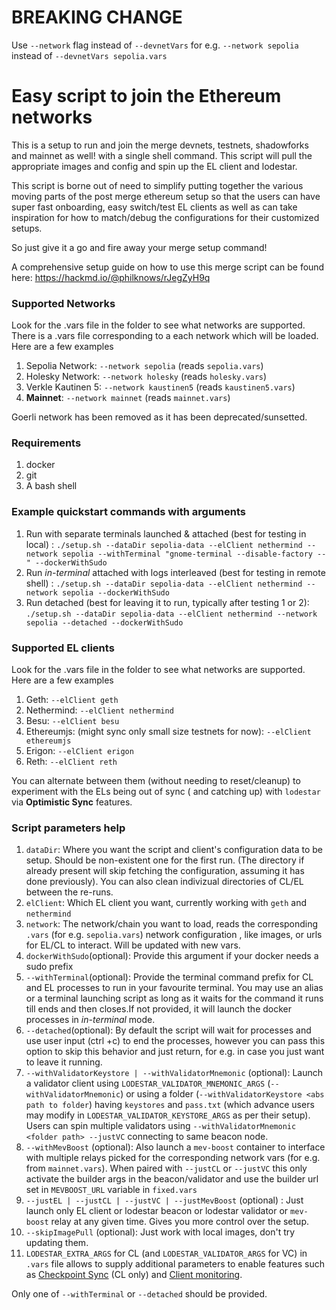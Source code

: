 # BREAKING CHANGE

Use `--network` flag instead of `--devnetVars` for e.g. `--network sepolia` instead of `--devnetVars sepolia.vars`

# Easy script to join the Ethereum networks

This is a setup to run and join the merge devnets, testnets, shadowforks and mainnet as well! with a single shell command. This script will pull the appropriate images and config and spin up the EL client and lodestar.

This script is borne out of need to simplify putting together the various moving parts of the post merge ethereum setup so that the users can have super fast onboarding, easy switch/test EL clients as well as can take inspiration for how to match/debug the configurations for their customized setups.

So just give it a go and fire away your merge setup command!

A comprehensive setup guide on how to use this merge script can be found here: https://hackmd.io/@philknows/rJegZyH9q

### Supported Networks

Look for the .vars file in the folder to see what networks are supported. There is a .vars file corresponding to a each network which will be loaded. Here are a few examples

1. Sepolia Network: `--network sepolia` (reads `sepolia.vars`)
2. Holesky Network: `--network holesky` (reads `holesky.vars`)
3. Verkle Kautinen 5: `--network kaustinen5` (reads `kaustinen5.vars`)
4. **Mainnet**: `--network mainnet` (reads `mainnet.vars`)

Goerli network has been removed as it has been deprecated/sunsetted.

### Requirements

1. docker
2. git
3. A bash shell

### Example quickstart commands with arguments 

1. Run with separate terminals launched & attached (best for testing in local) :
   `./setup.sh --dataDir sepolia-data --elClient nethermind --network sepolia --withTerminal "gnome-terminal --disable-factory --" --dockerWithSudo `
2. Run _in-terminal_ attached with logs interleaved (best for testing in remote shell) :
   `./setup.sh --dataDir sepolia-data --elClient nethermind --network sepolia --dockerWithSudo`
3. Run detached (best for leaving it to run, typically after testing 1 or 2):
   `./setup.sh --dataDir sepolia-data --elClient nethermind --network sepolia --detached --dockerWithSudo`

### Supported EL clients

Look for the .vars file in the folder to see what networks are supported. Here are a few examples

1. Geth: `--elClient geth`
2. Nethermind: `--elClient nethermind`
3. Besu: `--elClient besu`
4. Ethereumjs: (might sync only small size testnets for now): `--elClient ethereumjs`
5. Erigon: `--elClient erigon`
6. Reth: `--elClient reth`

You can alternate between them (without needing to reset/cleanup) to experiment with the ELs being out of sync ( and catching up) with `lodestar` via **Optimistic Sync** features.

### Script parameters help

1. `dataDir`: Where you want the script and client's configuration data to be setup. Should be non-existent one for the first run. (The directory if already present will skip fetching the configuration, assuming it has done previously). You can also clean indivizual directories of CL/EL between the re-runs.
2. `elClient`: Which EL client you want, currently working with `geth` and `nethermind`
3. `network`: The network/chain you want to load, reads the corresponding `.vars` (for e.g. `sepolia.vars`) network configuration , like images, or urls for EL/CL to interact. Will be updated with new vars.
4. `dockerWithSudo`(optional): Provide this argument if your docker needs a sudo prefix
5. `--withTerminal`(optional): Provide the terminal command prefix for CL and EL processes to run in your favourite terminal.
   You may use an alias or a terminal launching script as long as it waits for the command it runs till ends and then closes.If not provided, it will launch the docker processes in _in-terminal_ mode.
6. `--detached`(optional): By default the script will wait for processes and use user input (ctrl +c) to end the processes, however you can pass this option to skip this behavior and just return, for e.g. in case you just want to leave it running.
7. `--withValidatorKeystore | --withValidatorMnemonic` (optional): Launch a validator client using `LODESTAR_VALIDATOR_MNEMONIC_ARGS` (`--withValidatorMnemonic`) or using a folder (`--withValidatorKeystore <abs path to folder`) having `keystores` and `pass.txt` (which advance users may modify in `LODESTAR_VALIDATOR_KEYSTORE_ARGS` as per their setup).
   Users can spin multiple validators using `--withValidatorMnemonic <folder path> --justVC` connecting to same beacon node.
8. `--withMevBoost` (optional): Also launch a `mev-boost` container to interface with multiple relays picked for the corresponding network vars (for e.g. from `mainnet.vars`). When paired with `--justCL` or `--justVC` this only activate the builder args in the beacon/validator and use the builder url set in `MEVBOOST_URL` variable in `fixed.vars`
9. `--justEL | --justCL | --justVC | --justMevBoost` (optional) : Just launch only EL client or lodestar beacon or lodestar validator or `mev-boost` relay  at any given time. Gives you more control over the setup.
10. `--skipImagePull` (optional): Just work with local images, don't try updating them.
11. `LODESTAR_EXTRA_ARGS` for CL (and `LODESTAR_VALIDATOR_ARGS` for VC) in `.vars` file allows to supply additional parameters to enable features such as [Checkpoint Sync](https://chainsafe.github.io/lodestar/usage/beacon-management/#checkpoint-sync) (CL only) and [Client monitoring](https://chainsafe.github.io/lodestar/usage/client-monitoring/).

Only one of `--withTerminal` or `--detached` should be provided.
